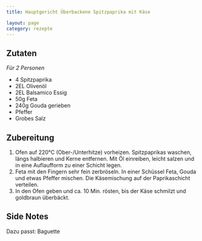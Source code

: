 ```yaml
---
title: Hauptgericht Überbackene Spitzpaprika mit Käse

layout: page
category: rezepte
---
```


Zutaten
-------
*Für 2 Personen*

- 4 Spitzpaprika
- 2EL Olivenöl
- 2EL Balsamico Essig
- 50g Feta
- 240g Gouda gerieben
- Pfeffer
- Grobes Salz

Zubereitung
-----------
1. Ofen auf 220°C (Ober-/Unterhitze) vorheizen. Spitzpaprikas waschen, längs halbieren und Kerne entfernen. Mit Öl einreiben, leicht salzen und in eine Auflaufform zu einer Schicht legen.
2. Feta mit den Fingern sehr fein zerbröseln. In einer Schüssel Feta, Gouda und etwas Pfeffer mischen. Die Käsemischung auf der Paprikaschicht verteilen.
3. In den Ofen geben und ca. 10 Min. rösten, bis der Käse schmilzt und goldbraun überbäckt.

Side Notes
----------
Dazu passt: Baguette

